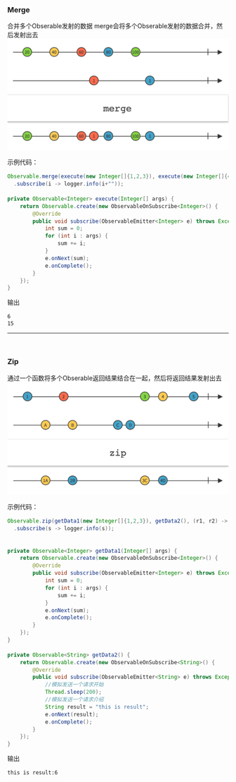 ### Merge  
合并多个Obserable发射的数据
merge会将多个Obserable发射的数据合并，然后发射出去
![](/docs/images/merge.png)  

示例代码：   

```java
Observable.merge(execute(new Integer[]{1,2,3}), execute(new Integer[]{4,5,6}))
  .subscribe(i -> logger.info(i+""));

private Observable<Integer> execute(Integer[] args) {
	return Observable.create(new ObservableOnSubscribe<Integer>() {
		@Override
		public void subscribe(ObservableEmitter<Integer> e) throws Exception {
			int sum = 0;
			for (int i : args) {
				sum += i;
			}
			e.onNext(sum);
			e.onComplete();
		}
	});
}
```

输出  

```
6
15
```

***  
<br/> 

### Zip  
通过一个函数将多个Obserable返回结果结合在一起，然后将返回结果发射出去
![](/docs/images/zip.png)  

示例代码：   

```java
Observable.zip(getData1(new Integer[]{1,2,3}), getData2(), (r1, r2) -> r2+":"+r1)
  .subscribe(s -> logger.info(s));


private Observable<Integer> getData1(Integer[] args) {
	return Observable.create(new ObservableOnSubscribe<Integer>() {
		@Override
		public void subscribe(ObservableEmitter<Integer> e) throws Exception {
			int sum = 0;
			for (int i : args) {
				sum += i;
			}
			e.onNext(sum);
			e.onComplete();
		}
	});
}

private Observable<String> getData2() {
	return Observable.create(new ObservableOnSubscribe<String>() {
		@Override
		public void subscribe(ObservableEmitter<String> e) throws Exception {
			//模拟发送一个请求开始
			Thread.sleep(200);
			//模拟发送一个请求介绍
			String result = "this is result";
			e.onNext(result);
			e.onComplete();
		}
	});
}
```

输出  

```
this is result:6
```

